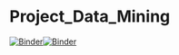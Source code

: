 # Project_Data_Mining
[![Binder](https://mybinder.org/badge_logo.svg)](https://mybinder.org/v2/gh/kaisbaazaoui/Project_Data_Mining/main)[![Binder](https://mybinder.org/badge_logo.svg)](https://mybinder.org/v2/gh/kaisbaazaoui/Project_Data_Mining/main)
